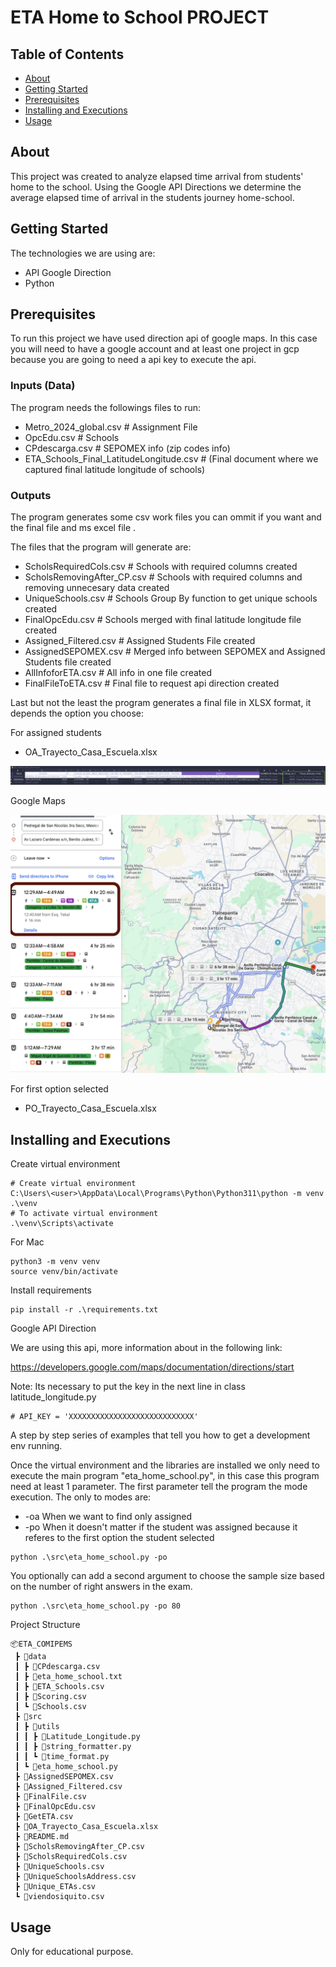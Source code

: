 # ETA Home to School PROJECT

## Table of Contents

- [About](#about)
- [Getting Started](#getting-started)
- [Prerequisites](#prerequisites)
- [Installing and Executions](#installing-and-executions)
- [Usage](#usage)

## About <a name = "about"></a>

This project was created to analyze elapsed time arrival from students' home to the school. Using the Google API Directions we determine the average elapsed time of arrival in the students journey home-school.

## Getting Started<a name = "starte"></a>

The technologies we are using are:
- API Google Direction
- Python
    

## Prerequisites <a name = "rerequisites"></a>

To run this project we have used direction api of google maps. In this case you will need to have a google account and at least one project in gcp because you are going to need a api key to execute the api. 

### Inputs (Data)

The program needs the followings files to run:
- Metro_2024_global.csv # Assignment File 
- OpcEdu.csv    # Schools
- CPdescarga.csv    # SEPOMEX info (zip codes info)
- ETA_Schools_Final_LatitudeLongitude.csv # (Final document where we captured final latitude longitude of schools)

### Outputs

The program generates some csv work files you can ommit if you want and the final file and ms excel file .

The files that the program will generate are:

- ScholsRequiredCols.csv  # Schools with required columns created
- ScholsRemovingAfter_CP.csv # Schools with required columns and removing unnecesary data created
- UniqueSchools.csv # Schools Group By function to get unique schools created
- FinalOpcEdu.csv # Schools merged with final latitude longitude file created
- Assigned_Filtered.csv # Assigned Students File created
- AssignedSEPOMEX.csv # Merged info between SEPOMEX and Assigned Students file created
- AllInfoforETA.csv # All info in one file created
- FinalFileToETA.csv # Final file to request api direction created

Last but not the least the program generates a final file in XLSX format, it depends the option you choose:

For assigned students 
- OA_Trayecto_Casa_Escuela.xlsx

![ETA](image-1.png)

Google Maps

![alt text](image-3.png)

For first option selected
- PO_Trayecto_Casa_Escuela.xlsx



## Installing and Executions <a name = "iexecution"></a>

Create virtual environment
```
# Create virtual environment
C:\Users\<user>\AppData\Local\Programs\Python\Python311\python -m venv .\venv
# To activate virtual environment
.\venv\Scripts\activate
```

For Mac
```
python3 -m venv venv
source venv/bin/activate
```


Install requirements 
```
pip install -r .\requirements.txt
```

Google API Direction

We are using this api, more information about in the following link:

https://developers.google.com/maps/documentation/directions/start


Note: Its necessary to put the key in the next line in class latitude_longitude.py
```
# API_KEY = 'XXXXXXXXXXXXXXXXXXXXXXXXXXXX'
```

A step by step series of examples that tell you how to get a development env running.

Once the virtual environment and the libraries are installed we only need to execute the main program "eta_home_school.py", in this case this program need at least 1 parameter.
The first parameter tell the program the mode execution. The only to modes are:
- -oa When we want to find only assigned 
- -po When it doesn't matter if the student was assigned because it referes to the first option the student selected

```
python .\src\eta_home_school.py -po 
```

You optionally can add a second argument to choose the sample size based on the number of right answers in the exam.

```
python .\src\eta_home_school.py -po 80
```

Project Structure
```
📦ETA_COMIPEMS
 ┣ 📂data
 ┃ ┣ 📜CPdescarga.csv
 ┃ ┣ 📜eta_home_school.txt
 ┃ ┣ 📜ETA_Schools.csv
 ┃ ┣ 📜Scoring.csv
 ┃ ┗ 📜Schools.csv
 ┣ 📂src
 ┃ ┣ 📂utils  
 ┃ ┃ ┣ 📜Latitude_Longitude.py
 ┃ ┃ ┣ 📜string_formatter.py
 ┃ ┃ ┗ 📜time_format.py
 ┃ ┗ 📜eta_home_school.py
 ┣ 📜AssignedSEPOMEX.csv
 ┣ 📜Assigned_Filtered.csv
 ┣ 📜FinalFile.csv
 ┣ 📜FinalOpcEdu.csv
 ┣ 📜GetETA.csv
 ┣ 📜OA_Trayecto_Casa_Escuela.xlsx
 ┣ 📜README.md
 ┣ 📜ScholsRemovingAfter_CP.csv
 ┣ 📜ScholsRequiredCols.csv
 ┣ 📜UniqueSchools.csv
 ┣ 📜UniqueSchoolsAddress.csv
 ┣ 📜Unique_ETAs.csv
 ┗ 📜viendosiquito.csv
```


## Usage <a name = "usage"></a>

Only for educational purpose.
